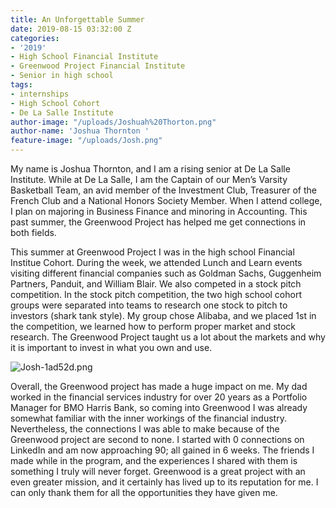 ```yaml
---
title: An Unforgettable Summer
date: 2019-08-15 03:32:00 Z
categories:
- '2019'
- High School Financial Institute
- Greenwood Project Financial Institute
- Senior in high school
tags:
- internships
- High School Cohort
- De La Salle Institute
author-image: "/uploads/Joshuah%20Thorton.png"
author-name: 'Joshua Thornton '
feature-image: "/uploads/Josh.png"
---
```


My name is Joshua Thornton, and I am a rising senior at De La Salle Institute. While at De La Salle, I am the Captain of our Men’s Varsity Basketball Team, an avid member of the Investment Club, Treasurer of the French Club and a National Honors Society Member. When I attend college, I plan on majoring in Business Finance and minoring in Accounting. This past summer, the Greenwood Project has helped me get connections in both fields. 

This summer at Greenwood Project I was in the high school Financial Institue Cohort. During the week, we attended Lunch and Learn events visiting different financial companies such as Goldman Sachs, Guggenheim Partners, Panduit, and William Blair. We also competed in a stock pitch competition. In the stock pitch competition, the two high school cohort groups were separated into teams to research one stock to pitch to investors (shark tank style). My group chose Alibaba, and we placed 1st in the competition, we learned how to perform proper market and stock research. The Greenwood Project taught us a lot about the markets and why it is important to invest in what you own and use.

![Josh-1ad52d.png](/uploads/Josh-1ad52d.png)

Overall, the Greenwood project has made a huge impact on me. My dad worked in the financial services industry for over 20 years as a Portfolio Manager for BMO Harris Bank, so coming into Greenwood I was already somewhat familiar with the inner workings of the financial industry. Nevertheless, the connections I was able to make because of the Greenwood project are second to none. I started with 0 connections on LinkedIn and am now approaching 90; all gained in 6 weeks. The friends I made while in the program, and the experiences I shared with them is something I truly will never forget. Greenwood is a great project with an even greater mission, and it certainly has lived up to its reputation for me. I can only thank them for all the opportunities they have given me. 